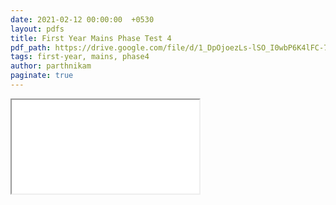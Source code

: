 ```yaml
---
date: 2021-02-12 00:00:00  +0530
layout: pdfs
title: First Year Mains Phase Test 4
pdf_path: https://drive.google.com/file/d/1_DpOjoezLs-lSO_I0wbP6K4lFC-7aHaT/view?usp=drive_link
tags: first-year, mains, phase4
author: parthnikam
paginate: true
---
```


<iframe class="embed-pdf" src="{{ page.pdf_path }}#toolbar=0" seamless="seamless" scrolling="no" style="overflow:hidden"></iframe>
